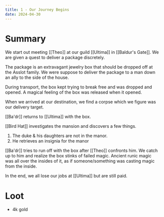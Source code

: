 ```yaml
---
title: 1 - Our Journey Begins
date: 2024-04-30
---
```

# Summary

We start out meeting [[Theo]] at our guild [[Ultima]] in [[Baldur's Gate]]. We are given a quest to deliver a package discretely. 

The package is an extravagant jewelry box that should be dropped off at the Asslot family. We were suppose to deliver the package to a man down an ally to the side of the house.

During transport, the box kept trying to break free and was dropped and opened. A magical feeling of the box was released when it opened. 

When we arrived at our destination, we find a corpse which we figure was our delivery target.

[[Ba'dr]] returns to [[Ultima]] with the box.

[[Bird Hat]] investigates the mansion and discovers a few things.
1. The duke & his daughters are not in the manor.
2. He retrieves an insignia for the manor

[[Ba'dr]] tries to run off with the box after [[Theo]] confronts him. We catch up to him and realize the box stinks of failed magic. Ancient runic magic was all over the insides of it, as if someone/something was casting magic from the inside.

In the end, we all lose our jobs at [[Ultima]] but are still paid.

# Loot

* 4k gold